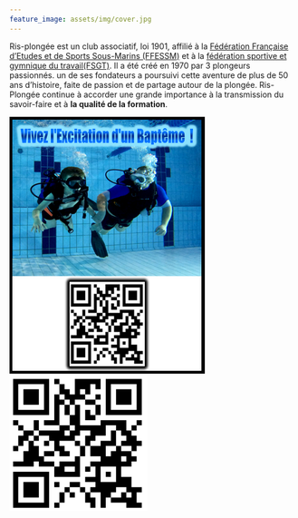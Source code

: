 ```yaml
---
feature_image: assets/img/cover.jpg
---
```

Ris-plongée est un club associatif, loi 1901, affilié à la [Fédération Française d’Etudes et de Sports Sous-Marins (FFESSM)](https://ffessm.fr/) et à la [fédération sportive et gymnique du travail(FSGT)](https://plongee-fsgt.org/).
Il a été créé en 1970 par 3 plongeurs passionnés. un de ses fondateurs a poursuivi cette aventure de plus de 50 ans d’histoire, faite de passion et de partage autour de la plongée.
Ris- Plongée continue à accorder une grande importance à la transmission du savoir-faire et à **la qualité de la formation**.

<div>
    <a href='https://www.helloasso.com/associations/asrp-ris-plongee/evenements/bapteme-de-plongee-2'>
        <img src='assets/img/baptism.png' />
    </a>
    <a href='https://www.helloasso.com/associations/asrp-ris-plongee/adhesions/adhesion-2023-2024'>
        <img src='assets/img/subscribe.png' />
    </a>

</div>
